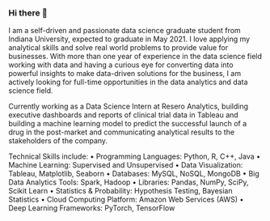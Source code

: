 ### Hi there 👋

I am a self-driven and passionate data science graduate student from Indiana University, expected to graduate in May 2021. I love applying my analytical skills and solve real world problems to provide value for businesses. With more than one year of experience in the data science field working with data and having a curious eye for converting data into powerful insights to make data-driven solutions for the business, I am actively looking for full-time opportunities in the data analytics and data science field.

Currently working as a Data Science Intern at Resero Analytics, building executive dashboards and reports of clinical trial data in Tableau and building a machine learning model to predict the successful launch of a drug in the post-market and communicating analytical results to the stakeholders of the company.

Technical Skills include:
• Programming Languages: Python, R, C++, Java
• Machine Learning: Supervised and Unsupervised
• Data Visualization: Tableau, Matplotlib, Seaborn
• Databases: MySQL, NoSQL, MongoDB
• Big Data Analytics Tools: Spark, Hadoop
• Libraries: Pandas, NumPy, SciPy, Scikit Learn
• Statistics & Probability: Hypothesis Testing, Bayesian Statistics
• Cloud Computing Platform: Amazon Web Services (AWS)
• Deep Learning Frameworks: PyTorch, TensorFlow

<!--
**aafaz/aafaz** is a ✨ _special_ ✨ repository because its `README.md` (this file) appears on your GitHub profile.

Here are some ideas to get you started:

- 🔭 I’m currently working on ...
- 🌱 I’m currently learning ...
- 👯 I’m looking to collaborate on ...
- 🤔 I’m looking for help with ...
- 💬 Ask me about ...
- 📫 How to reach me: ...
- 😄 Pronouns: ...
- ⚡ Fun fact: ...
-->
